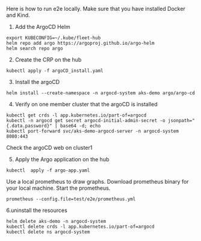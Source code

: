 Here is how to run e2e locally. Make sure that you have installed Docker and Kind.

1. Add the ArgoCD Helm
```shell
export KUBECONFIG=~/.kube/fleet-hub
helm repo add argo https://argoproj.github.io/argo-helm
helm search repo argo
```

2. Create the CRP on the hub
```shell
kubectl apply -f argoCD_install.yaml 
```

3. Install the argoCD
 ```shell
helm install --create-namespace -n argocd-system aks-demo argo/argo-cd
```

4. Verify on one member cluster that the argoCD is installed
```shell
kubectl get crds -l app.kubernetes.io/part-of=argocd
kubectl -n argocd get secret argocd-initial-admin-secret -o jsonpath="{.data.password}" | base64 -d; echo
kubectl port-forward svc/aks-demo-argocd-server -n argocd-system 8080:443
```
Check the argoCD web on cluster1

5.  Apply the Argo application on the hub
```shell
kubectl  apply -f argo-app.yaml
```

Use a local prometheus to draw graphs. Download prometheus binary for your local machine. Start the prometheus.
```shell
prometheus --config.file=test/e2e/prometheus.yml 
```

6.uninstall the resources
```shell
helm delete aks-demo -n argocd-system
kubectl delete crds -l app.kubernetes.io/part-of=argocd
kubectl delete ns argocd-system
```